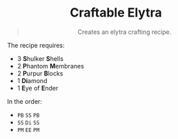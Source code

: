<div align="center">
  
# Craftable Elytra

> Creates an elytra crafting recipe.

</div>

The recipe requires:

-   3 **S**hulker **S**hells
-   2 **P**hantom **M**embranes
-   2 **P**urpur **B**locks
-   1 **Di**amond
-   1 **E**ye of **E**nder

In the order:

-   `PB` `SS` `PB`
-   `SS` `Di` `SS`
-   `PM` `EE` `PM`
